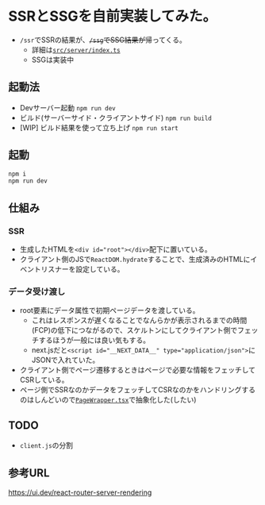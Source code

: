 # SSRとSSGを自前実装してみた。
- `/ssr`でSSRの結果が、~~`/ssg`でSSG結果が~~帰ってくる。
  - 詳細は[`src/server/index.ts`](/src/server/index.ts)
  - SSGは実装中

## 起動法
- Devサーバー起動 `npm run dev`
- ビルド(サーバーサイド・クライアントサイド) `npm run build`
- [WIP] ビルド結果を使って立ち上げ `npm run start`

## 起動
```sh
npm i
npm run dev
```

## 仕組み
### SSR
- 生成したHTMLを`<div id="root"></div>`配下に置いている。
- クライアント側のJSで`ReactDOM.hydrate`することで、生成済みのHTMLにイベントリスナーを設定している。

### データ受け渡し
- root要素にデータ属性で初期ページデータを渡している。
  - これはレスポンスが遅くなることでなんらかが表示されるまでの時間(FCP)の低下につながるので、スケルトンにしてクライアント側でフェッチするほうが一般には良い気もする。
  - next.jsだと`<script id="__NEXT_DATA__" type="application/json">`にJSONで入れていた。
- クライアント側でページ遷移するときはページで必要な情報をフェッチしてCSRしている。
- ページ側でSSRなのかデータをフェッチしてCSRなのかをハンドリングするのはしんどいので[`PageWrapper.tsx`](/src/client/PageWrapper.tsx)で抽象化した(したい)

## TODO
- `client.js`の分割


## 参考URL
https://ui.dev/react-router-server-rendering
